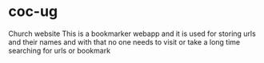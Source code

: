 # coc-ug
Church website
This is a bookmarker webapp and it is used for storing urls and their names and with that no one needs to visit or take a long time searching for urls or bookmark
